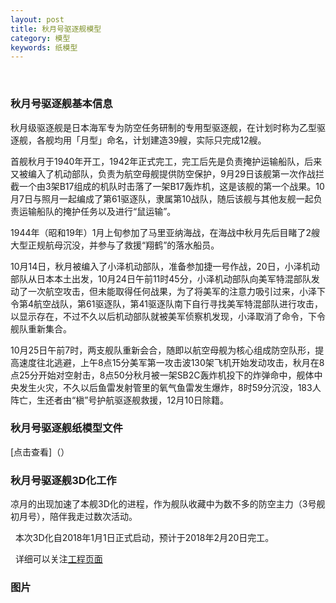 ```yaml
---
layout: post
title: 秋月号驱逐舰模型
category: 模型
keywords: 纸模型
---
```

 
### 秋月号驱逐舰基本信息

   秋月级驱逐舰是日本海军专为防空任务研制的专用型驱逐舰，在计划时称为乙型驱逐舰，各舰均用「月型」命名，计划建造39艘，实际只完成12艘。
   
   首舰秋月于1940年开工，1942年正式完工，完工后先是负责掩护运输船队，后来又被编入了机动部队，负责为航空母舰提供防空保护，9月29日该舰第一次作战拦截一个由3架B17组成的机队时击落了一架B17轰炸机，这是该舰的第一个战果。10月7日与照月一起编成了第61驱逐队，隶属第10战队，随后该舰与其他友舰一起负责运输船队的掩护任务以及进行“鼠运输”。
   
   1944年（昭和19年）1月上旬参加了马里亚纳海战，在海战中秋月先后目睹了2艘大型正规航母沉没，并参与了救援“翔鹤”的落水船员。
   
   10月14日，秋月被编入了小泽机动部队，准备参加捷一号作战，20日，小泽机动部队从日本本土出发，10月24日午前11时45分，小泽机动部队向美军特混部队发动了一次航空攻击，但未能取得任何战果，为了将美军的注意力吸引过来，小泽下令第4航空战队，第61驱逐队，第41驱逐队南下自行寻找美军特混部队进行攻击，以显示存在，不过不久以后机动部队就被美军侦察机发现，小泽取消了命令，下令舰队重新集合。
   
   10月25日午前7时，两支舰队重新会合，随即以航空母舰为核心组成防空队形，提高速度往北逃避，上午8点15分美军第一攻击波130架飞机开始发动攻击，秋月在8点25分开始对空射击，8点50分秋月被一架SB2C轰炸机投下的炸弹命中，舰体中央发生火灾，不久以后鱼雷发射管里的氧气鱼雷发生爆炸，8时59分沉没，183人阵亡，生还者由“槇”号护航驱逐舰救援，12月10日除籍。

### 秋月号驱逐舰纸模型文件

   [点击查看]（）
 
### 秋月号驱逐舰3D化工作

   凉月的出现加速了本舰3D化的进程，作为舰队收藏中为数不多的防空主力（3号舰初月号），陪伴我走过数次活动。
   
   本次3D化自2018年1月1日正式启动，预计于2018年2月20日完工。
   
   详细可以关注[工程页面](https://github.com/XSG-Windy/Model-Design)
    
### 图片

   ![]()
